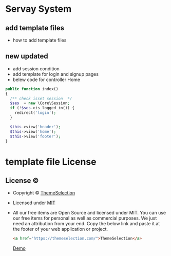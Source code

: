 # Servay System

## add template files

- how to add template files

## new updated

- add session condition
- add template for login and signup pages
- belew code for controller Home

```php
public function index()
{
  /** check isset session  */
  $ses  = new \Core\Session;
  if (!$ses->is_logged_in()) {
    redirect('login');
  }

  $this->view('header');
  $this->view('home');
  $this->view('footer');
}
```

# template file License

## License &copy;

- Copyright © [ThemeSelection](https://themeselection.com/)
- Licensed under [MIT](LICENSE)
- All our free items are Open Source and licensed under MIT. You can use our free items for personal as well as commercial purposes. We just need an attribution from your end. Copy the below link and paste it at the footer of your web application or project.

  ```html
  <a href="https://themeselection.com/">ThemeSelection</a>
  ```

  [Demo](https://themeselection.com/demo/sneat-bootstrap-html-admin-template-free/html/)
